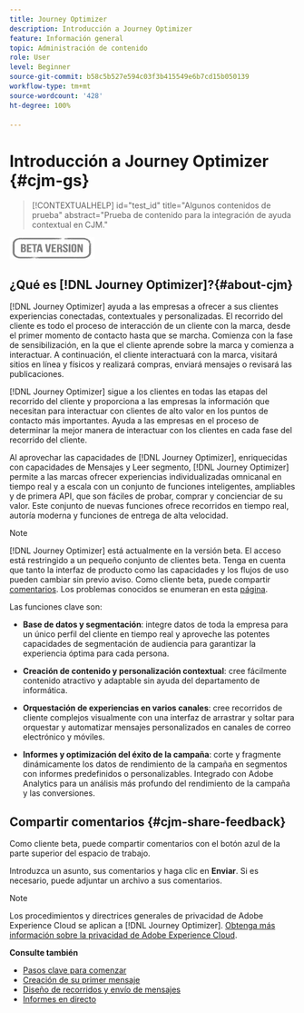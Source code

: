 ```yaml
---
title: Journey Optimizer
description: Introducción a Journey Optimizer
feature: Información general
topic: Administración de contenido
role: User
level: Beginner
source-git-commit: b58c5b527e594c03f3b415549e6b7cd15b050139
workflow-type: tm+mt
source-wordcount: '428'
ht-degree: 100%

---
```


# Introducción a Journey Optimizer {#cjm-gs}

>[!CONTEXTUALHELP]
>id="test_id"
>title="Algunos contenidos de prueba"
>abstract="Prueba de contenido para la integración de ayuda contextual en CJM."

![](assets/do-not-localize/badge.png)

## ¿Qué es [!DNL Journey Optimizer]?{#about-cjm}

[!DNL Journey Optimizer] ayuda a las empresas a ofrecer a sus clientes experiencias conectadas, contextuales y personalizadas. El recorrido del cliente es todo el proceso de interacción de un cliente con la marca, desde el primer momento de contacto hasta que se marcha. Comienza con la fase de sensibilización, en la que el cliente aprende sobre la marca y comienza a interactuar. A continuación, el cliente interactuará con la marca, visitará sitios en línea y físicos y realizará compras, enviará mensajes o revisará las publicaciones.

[!DNL Journey Optimizer] sigue a los clientes en todas las etapas del recorrido del cliente y proporciona a las empresas la información que necesitan para interactuar con clientes de alto valor en los puntos de contacto más importantes. Ayuda a las empresas en el proceso de determinar la mejor manera de interactuar con los clientes en cada fase del recorrido del cliente.

Al aprovechar las capacidades de [!DNL Journey Optimizer], enriquecidas con capacidades de Mensajes y Leer segmento, [!DNL Journey Optimizer] permite a las marcas ofrecer experiencias individualizadas omnicanal en tiempo real y a escala con un conjunto de funciones inteligentes, ampliables y de primera API, que son fáciles de probar, comprar y concienciar de su valor. Este conjunto de nuevas funciones ofrece recorridos en tiempo real, autoría moderna y funciones de entrega de alta velocidad.

>[!NOTE]
>
>[!DNL Journey Optimizer] está actualmente en la versión beta. El acceso está restringido a un pequeño conjunto de clientes beta. Tenga en cuenta que tanto la interfaz de producto como las capacidades y los flujos de uso pueden cambiar sin previo aviso. Como cliente beta, puede compartir [comentarios](#cjm-share-feedback). Los problemas conocidos se enumeran en esta [página](known-issues.md).

Las funciones clave son:

* **Base de datos y segmentación**: integre datos de toda la empresa para un único perfil del cliente en tiempo real y aproveche las potentes capacidades de segmentación de audiencia para garantizar la experiencia óptima para cada persona.

* **Creación de contenido y personalización contextual**: cree fácilmente contenido atractivo y adaptable sin ayuda del departamento de informática.

* **Orquestación de experiencias en varios canales**: cree recorridos de cliente complejos visualmente con una interfaz de arrastrar y soltar para orquestar y automatizar mensajes personalizados en canales de correo electrónico y móviles.

* **Informes y optimización del éxito de la campaña**: corte y fragmente dinámicamente los datos de rendimiento de la campaña en segmentos con informes predefinidos o personalizables. Integrado con Adobe Analytics para un análisis más profundo del rendimiento de la campaña y las conversiones.

## Compartir comentarios {#cjm-share-feedback}

Como cliente beta, puede compartir comentarios con el botón azul de la parte superior del espacio de trabajo.

Introduzca un asunto, sus comentarios y haga clic en **Enviar**. Si es necesario, puede adjuntar un archivo a sus comentarios.

>[!NOTE]
>
>Los procedimientos y directrices generales de privacidad de Adobe Experience Cloud se aplican a [!DNL Journey Optimizer]. [Obtenga más información sobre la privacidad de Adobe Experience Cloud](https://www.adobe.com/es/privacy/experience-cloud.html).


**Consulte también**

* [Pasos clave para comenzar](quick-start.md)
* [Creación de su primer mensaje](get-started-content.md)
* [Diseño de recorridos y envío de mensajes](building-journeys/journey-gs.md)
* [Informes en directo](reports/live-report.md)
